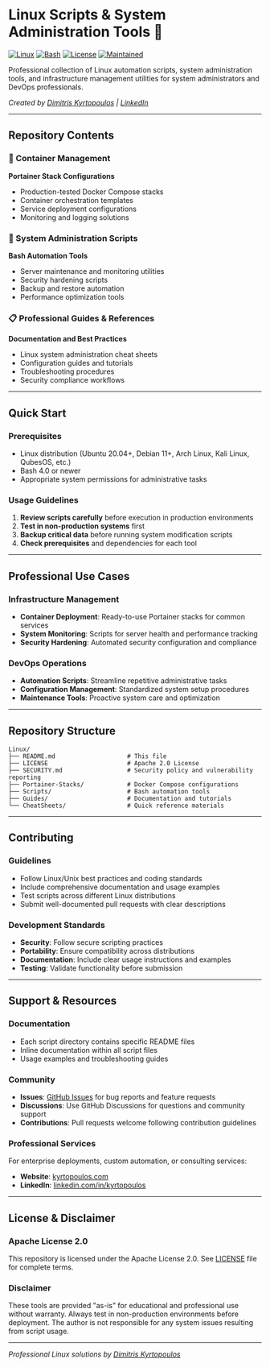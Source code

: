 # Linux Scripts & System Administration Tools 🐧

[![Linux](https://img.shields.io/badge/Linux-Compatible-brightgreen.svg)](https://www.linux.org/)
[![Bash](https://img.shields.io/badge/Bash-5.0+-blue.svg)](https://www.gnu.org/software/bash/)
[![License](https://img.shields.io/badge/License-Apache%202.0-blue.svg)](LICENSE)
[![Maintained](https://img.shields.io/badge/Maintained-yes-green.svg)](https://github.com/kyrtopoulos/Linux)

Professional collection of Linux automation scripts, system administration tools, and infrastructure management utilities for system administrators and DevOps professionals.

*Created by [Dimitris Kyrtopoulos](https://kyrtopoulos.com) | [LinkedIn](https://www.linkedin.com/in/kyrtopoulos)*

---

## Repository Contents

### 🐳 Container Management
**Portainer Stack Configurations**
- Production-tested Docker Compose stacks
- Container orchestration templates
- Service deployment configurations
- Monitoring and logging solutions

### 📜 System Administration Scripts
**Bash Automation Tools**
- Server maintenance and monitoring utilities
- Security hardening scripts
- Backup and restore automation
- Performance optimization tools

### 📋 Professional Guides & References
**Documentation and Best Practices**
- Linux system administration cheat sheets
- Configuration guides and tutorials
- Troubleshooting procedures
- Security compliance workflows

---

## Quick Start

### Prerequisites
- Linux distribution (Ubuntu 20.04+, Debian 11+, Arch Linux, Kali Linux, QubesOS, etc.)
- Bash 4.0 or newer
- Appropriate system permissions for administrative tasks

### Usage Guidelines
1. **Review scripts carefully** before execution in production environments
2. **Test in non-production systems** first
3. **Backup critical data** before running system modification scripts
4. **Check prerequisites** and dependencies for each tool

---

## Professional Use Cases

### Infrastructure Management
- **Container Deployment**: Ready-to-use Portainer stacks for common services
- **System Monitoring**: Scripts for server health and performance tracking
- **Security Hardening**: Automated security configuration and compliance

### DevOps Operations
- **Automation Scripts**: Streamline repetitive administrative tasks
- **Configuration Management**: Standardized system setup procedures
- **Maintenance Tools**: Proactive system care and optimization

---

## Repository Structure

```
Linux/
├── README.md                    # This file
├── LICENSE                      # Apache 2.0 License
├── SECURITY.md                  # Security policy and vulnerability reporting
├── Portainer-Stacks/            # Docker Compose configurations
├── Scripts/                     # Bash automation tools
├── Guides/                      # Documentation and tutorials
└── CheatSheets/                 # Quick reference materials
```

---

## Contributing

### Guidelines
- Follow Linux/Unix best practices and coding standards
- Include comprehensive documentation and usage examples
- Test scripts across different Linux distributions
- Submit well-documented pull requests with clear descriptions

### Development Standards
- **Security**: Follow secure scripting practices
- **Portability**: Ensure compatibility across distributions
- **Documentation**: Include clear usage instructions and examples
- **Testing**: Validate functionality before submission

---

## Support & Resources

### Documentation
- Each script directory contains specific README files
- Inline documentation within all script files
- Usage examples and troubleshooting guides

### Community
- **Issues**: [GitHub Issues](https://github.com/kyrtopoulos/Windows/issues) for bug reports and feature requests
- **Discussions**: Use GitHub Discussions for questions and community support
- **Contributions**: Pull requests welcome following contribution guidelines

### Professional Services
For enterprise deployments, custom automation, or consulting services:
- **Website**: [kyrtopoulos.com](https://kyrtopoulos.com)
- **LinkedIn**: [linkedin.com/in/kyrtopoulos](https://www.linkedin.com/in/kyrtopoulos)

---

## License & Disclaimer

### Apache License 2.0
This repository is licensed under the Apache License 2.0.
See [LICENSE](./LICENSE) file for complete terms.

### Disclaimer
These tools are provided "as-is" for educational and professional use without warranty.
Always test in non-production environments before deployment.
The author is not responsible for any system issues resulting from script usage.

---

*Professional Linux solutions by [Dimitris Kyrtopoulos](https://kyrtopoulos.com)*

